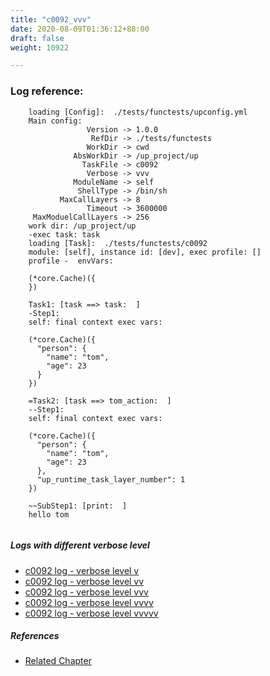 ```yaml
---
title: "c0092_vvv"
date: 2020-08-09T01:36:12+88:00
draft: false
weight: 10922

---
```


### Log reference: <no value>

```
    loading [Config]:  ./tests/functests/upconfig.yml
    Main config:
                 Version -> 1.0.0
                  RefDir -> ./tests/functests
                 WorkDir -> cwd
              AbsWorkDir -> /up_project/up
                TaskFile -> c0092
                 Verbose -> vvv
              ModuleName -> self
               ShellType -> /bin/sh
           MaxCallLayers -> 8
                 Timeout -> 3600000
     MaxModuelCallLayers -> 256
    work dir: /up_project/up
    -exec task: task
    loading [Task]:  ./tests/functests/c0092
    module: [self], instance id: [dev], exec profile: []
    profile -  envVars:
    
    (*core.Cache)({
    })
    
    Task1: [task ==> task:  ]
    -Step1:
    self: final context exec vars:
    
    (*core.Cache)({
      "person": {
        "name": "tom",
        "age": 23
      }
    })
    
    =Task2: [task ==> tom_action:  ]
    --Step1:
    self: final context exec vars:
    
    (*core.Cache)({
      "person": {
        "name": "tom",
        "age": 23
      },
      "up_runtime_task_layer_number": 1
    })
    
    ~~SubStep1: [print:  ]
    hello tom
    
```

##### Logs with different verbose level
* [c0092 log - verbose level v](../../logs/c0092_v)
* [c0092 log - verbose level vv](../../logs/c0092_vv)
* [c0092 log - verbose level vvv](../../logs/c0092_vvv)
* [c0092 log - verbose level vvvv](../../logs/c0092_vvvv)
* [c0092 log - verbose level vvvvv](../../logs/c0092_vvvvv)

##### References
* [Related Chapter](../../flow-controll/c0092)
